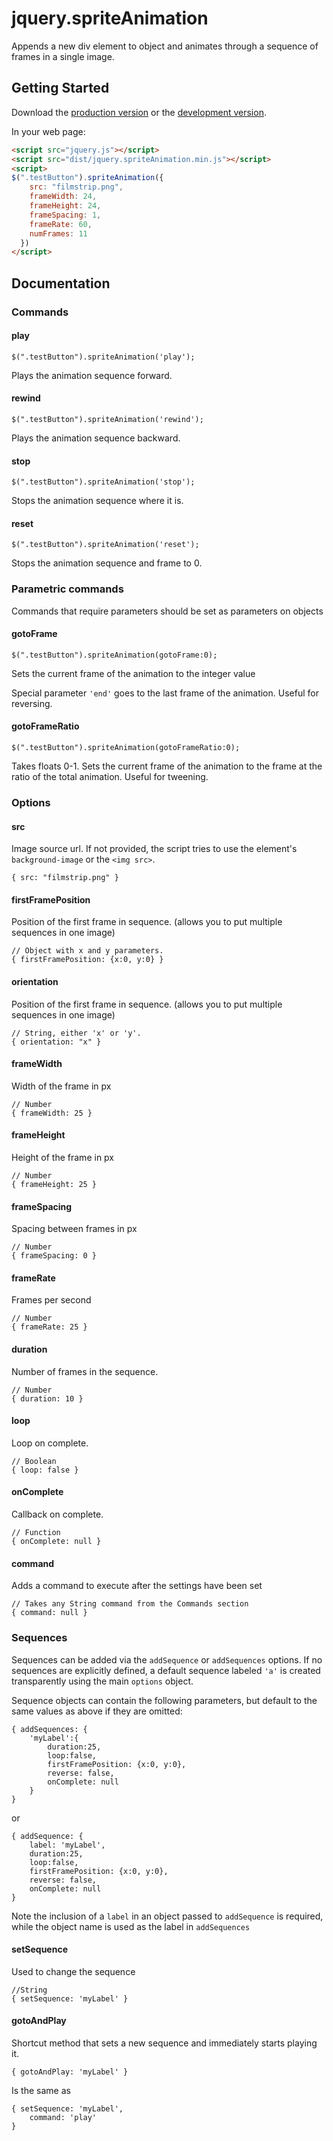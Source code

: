 # jquery.spriteAnimation

Appends a new div element to object and animates through a sequence of frames in a single image.

## Getting Started
Download the [production version][min] or the [development version][max].

[min]: https://raw.github.com/gunderson/jquery.spriteAnimation/master/dist/jquery.spriteAnimation.min.js
[max]: https://raw.github.com/gunderson/jquery.spriteAnimation/master/dist/jquery.spriteAnimation.js

In your web page:

```html
<script src="jquery.js"></script>
<script src="dist/jquery.spriteAnimation.min.js"></script>
<script>
$(".testButton").spriteAnimation({
    src: "filmstrip.png",
    frameWidth: 24,
    frameHeight: 24,
    frameSpacing: 1,
    frameRate: 60,
    numFrames: 11
  })
</script>
```

## Documentation

### Commands

#### play

    $(".testButton").spriteAnimation('play');

Plays the animation sequence forward.

#### rewind

    $(".testButton").spriteAnimation('rewind');

Plays the animation sequence backward.

#### stop

    $(".testButton").spriteAnimation('stop');

Stops the animation sequence  where it is.

#### reset

    $(".testButton").spriteAnimation('reset');

Stops the animation sequence and frame to 0.

### Parametric commands

Commands that require parameters should be set as parameters on objects

#### gotoFrame

    $(".testButton").spriteAnimation(gotoFrame:0);

Sets the current frame of the animation to the integer value

Special parameter `'end'` goes to the last frame of the animation. Useful for reversing.

#### gotoFrameRatio

    $(".testButton").spriteAnimation(gotoFrameRatio:0);

Takes floats 0-1. Sets the current frame of the animation to the frame at the ratio of the total animation. Useful for tweening.


### Options

#### src

Image source url. If not provided, the script tries to use the element's `background-image` or the `<img src>`.

    { src: "filmstrip.png" }

#### firstFramePosition

Position of the first frame in sequence. (allows you to put multiple sequences in one image)

    // Object with x and y parameters. 
    { firstFramePosition: {x:0, y:0} }

#### orientation

Position of the first frame in sequence. (allows you to put multiple sequences in one image)

    // String, either 'x' or 'y'. 
    { orientation: "x" }

#### frameWidth

Width of the frame in px

    // Number 
    { frameWidth: 25 }

#### frameHeight

Height of the frame in px

    // Number 
    { frameHeight: 25 }

#### frameSpacing

Spacing between frames in px

    // Number 
    { frameSpacing: 0 }

#### frameRate

Frames per second

    // Number 
    { frameRate: 25 }

#### duration

Number of frames in the sequence.

    // Number 
    { duration: 10 }

#### loop

Loop on complete.

    // Boolean 
    { loop: false }

#### onComplete

Callback on complete.

    // Function 
    { onComplete: null }

#### command

Adds a command to execute after the settings have been set
    
    // Takes any String command from the Commands section
    { command: null }

### Sequences

Sequences can be added via the `addSequence` or `addSequences` options. If no sequences are explicitly defined, a default sequence labeled `'a'` is created transparently using the main `options` object.

Sequence objects can contain the following parameters, but default to the same values as above if they are omitted:

    { addSequences: {
        'myLabel':{
            duration:25,
            loop:false,
            firstFramePosition: {x:0, y:0},
            reverse: false,
            onComplete: null
        }
    }

or

    { addSequence: {
        label: 'myLabel',
        duration:25,
        loop:false,
        firstFramePosition: {x:0, y:0},
        reverse: false,
        onComplete: null
    }

Note the inclusion of a `label` in an object passed to `addSequence` is required, while the object name is used as the label in `addSequences`

#### setSequence

Used to change the sequence

    //String
    { setSequence: 'myLabel' }

#### gotoAndPlay

Shortcut method that sets a new sequence and immediately starts playing it.

    { gotoAndPlay: 'myLabel' }

Is the same as

    { setSequence: 'myLabel',
        command: 'play'
    }
